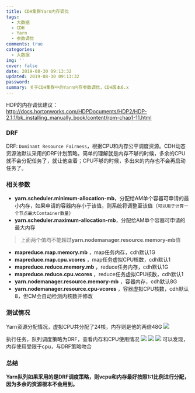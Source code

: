 ```yaml
---
title: CDH集群Yarn内存调优
tags:
  - 大数据
  - CDH
  - Yarn
  - 参数调优
comments: true
categories:
  - 大数据
img: ''
cover: false
date: 2019-08-30 09:13:32
updated: 2019-08-30 09:13:32
password:
summary: 关于CDH集群中的Yarn内存参数调优，CDH版本6.x
---
```

HDP的内存调优建议：[http://docs.hortonworks.com/HDPDocuments/HDP2/HDP-2.1.1/bk_installing_manually_book/content/rpm-chap1-11.html ](http://docs.hortonworks.com/HDPDocuments/HDP2/HDP-2.1.1/bk_installing_manually_book/content/rpm-chap1-11.html )

### DRF

DRF: `Dominant Resource Fairness`，根据CPU和内存公平调度资源。CDH动态资源池默认采用的DRF计划策略。简单的理解就是内存不够的时候，多余的CPU就不会分配任务了，就让他空着；CPU不够的时候，多出来的内存也不会再启动任务了。

### 相关参数

* **yarn.scheduler.minimum-allocation-mb**，分配给AM单个容器可申请的最小内存，如果申请的容器内存小于该值，则系统将调整至该值（`可以用于计算一个节点最大Container数量`）
* **yarn.scheduler.maximum-allocation-mb**，分配给AM单个容器可申请的最大内存
> 上面两个值均不能超过**yarn.nodemanager.resource.memory-mb**值


* **mapreduce.map.memory.mb** ，map任务内存，cdh默认1G
* **mapreduce.map.cpu.vcores** ，map任务虚拟CPU核数，cdh默认1
* **mapreduce.reduce.memory.mb** ，reduce任务内存，cdh默认1G
* **mapreduce.reduce.cpu.vcores** ，reduce任务虚拟CPU核数，cdh默认1
* **yarn.nodemanager.resource.memory-mb** ，容器内存，cdh默认8G
* **yarn.nodemanager.resource.cpu-vcores** ，容器虚拟CPU核数，cdh默认8，但CM会自动检测内核数并修改

### 测试情况
Yarn资源分配情况，虚拟CPU共分配了24核，内存则是他的两倍48G
![](http://image.hming.org/CDH集群Yarn内存调优/yarn资源配置.png)

执行任务，队列调度策略为DRF，查看内存和CPU使用情况
![](http://image.hming.org/CDH集群Yarn内存调优/内存CPU使用对比.png)
![](http://image.hming.org/CDH集群Yarn内存调优/内存使用情况.png)
![](http://image.hming.org/CDH集群Yarn内存调优/CPU使用情况.png)
可以发现，内存使用受限于cpu，与DRF策略吻合

### 总结

**Yarn队列如果采用的是DRF调度策略，则vcpu和内存最好按照1:1比例进行分配，因为多余的资源根本不会用到。**

